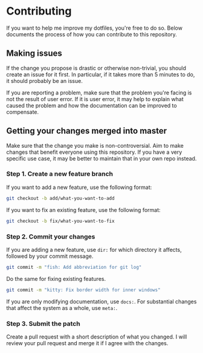 # Contributing

If you want to help me improve my dotfiles, you're free to do so. Below documents the process of how you can contribute to this repository.

## Making issues

If the change you propose is drastic or otherwise non-trivial, you should create an issue for it first. In particular, if it takes more than 5 minutes to do, it should probably be an issue.

If you are reporting a problem, make sure that the problem you're facing is not the result of user error. If it is user error, it may help to explain what caused the problem and how the documentation can be improved to compensate.

## Getting your changes merged into master

Make sure that the change you make is non-controversial. Aim to make changes that benefit everyone using this repository. If you have a very specific use case, it may be better to maintain that in your own repo instead.

### Step 1. Create a new feature branch

If you want to add a new feature, use the following format:

```sh
git checkout -b add/what-you-want-to-add
```

If you want to fix an existing feature, use the following format:

```sh
git checkout -b fix/what-you-want-to-fix
```

### Step 2. Commit your changes

If you are adding a new feature, use `dir:` for which directory it affects, followed by your commit message.

```sh
git commit -m "fish: Add abbreviation for git log"
```

Do the same for fixing existing features.

```sh
git commit -m "kitty: Fix border width for inner windows"
```

If you are only modifying documentation, use `docs:`. For substantial changes that affect the system as a whole, use `meta:`.

### Step 3. Submit the patch

Create a pull request with a short description of what you changed. I will review your pull request and merge it if I agree with the changes.
